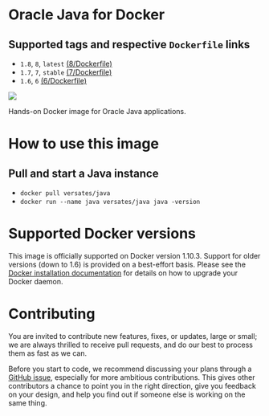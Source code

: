 # Oracle Java for Docker
## Supported tags and respective `Dockerfile` links
* `1.8`, `8`, `latest` [(8/Dockerfile)](https://github.com/versates/docker/blob/java-8/java/Dockerfile)
* `1.7`, `7`, `stable` [(7/Dockerfile)](https://github.com/versates/docker/blob/java-7/java/Dockerfile)
* `1.6`, `6` [(6/Dockerfile)](https://github.com/versates/docker/blob/java-6/java/Dockerfile)


[![](https://badge.imagelayers.io/versates/docker:java-8.svg)](https://imagelayers.io/?images=versates/docker:java-8 'Get your own badge on imagelayers.io')


Hands-on Docker image for Oracle Java applications.


# How to use this image
## Pull and start a Java instance
* `docker pull versates/java`
* `docker run --name java versates/java java -version`

# Supported Docker versions
This image is officially supported on Docker version 1.10.3.
Support for older versions (down to 1.6) is provided on a best-effort basis.
Please see the [Docker installation documentation](https://docs.docker.com/installation/) for details on how to upgrade your Docker daemon.

# Contributing
You are invited to contribute new features, fixes, or updates, large or small; we are always thrilled to receive pull requests, and do our best to process them as fast as we can.

Before you start to code, we recommend discussing your plans through a [GitHub issue](https://github.com/versates/docker/issues), especially for more ambitious contributions. This gives other contributors a chance to point you in the right direction, give you feedback on your design, and help you find out if someone else is working on the same thing.
